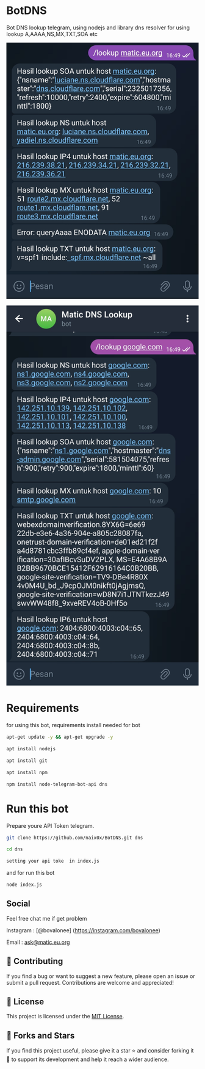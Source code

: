 # BotDNS
Bot DNS lookup telegram, using nodejs and library dns resolver for using lookup A,AAAA,NS,MX,TXT,SOA etc

<p align="left">
  <img src="https://raw.githubusercontent.com/naix0x/BotDNS/main/Screenshot_20231112-164920_Telegram.jpg" />
</p>

<p align="right">
  <img src="https://raw.githubusercontent.com/naix0x/BotDNS/main/Screenshot_20231112-164929_Telegram.jpg" />
</p>


# Requirements 

for using this bot, requirements install needed for bot

```bash
apt-get update -y && apt-get upgrade -y
```

```bash
apt install nodejs
```

```bash
apt install git
```

```bash
apt install npm
```

```bash
npm install node-telegram-bot-api dns
```

# Run this bot

Prepare youre API Token telegram.

```bash
git clone https://github.com/naix0x/BotDNS.git dns
```

```bash
cd dns
```

```bash
setting your api toke  in index.js 
```

and for run this bot
```bash
node index.js
```

## Social

Feel free chat me if get problem

Instagram : [@bovalonee] (https://instagram.com/bovalonee)

Email : ask@matic.eu.org

## 🤝 Contributing

If you find a bug or want to suggest a new feature, please open an issue or submit a pull request. Contributions are welcome and appreciated!

## 📝 License

This project is licensed under the [MIT License](https://github.com/naix0x/BotDNS/blob/main/LICENSE).

## 👥 Forks and Stars

If you find this project useful, please give it a star ⭐ and consider forking it 🍴 to support its development and help it reach a wider audience.
